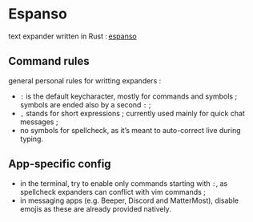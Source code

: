 # Espanso

text expander written in Rust : [espanso](https://espanso.org/)

## Command rules

general personal rules for writting expanders :

- `:` is the default keycharacter, mostly for commands and symbols ; symbols are ended also by a second `:` ;
- `,` stands for short expressions ; currently used mainly for quick chat messages ;
- no symbols for spellcheck, as it’s meant to auto-correct live during typing.

## App-specific config

- in the terminal, try to enable only commands starting with `:`, as spellcheck expanders can conflict with vim commands ;
- in messaging apps (e.g. Beeper, Discord and MatterMost), disable emojis as these are already provided natively.
